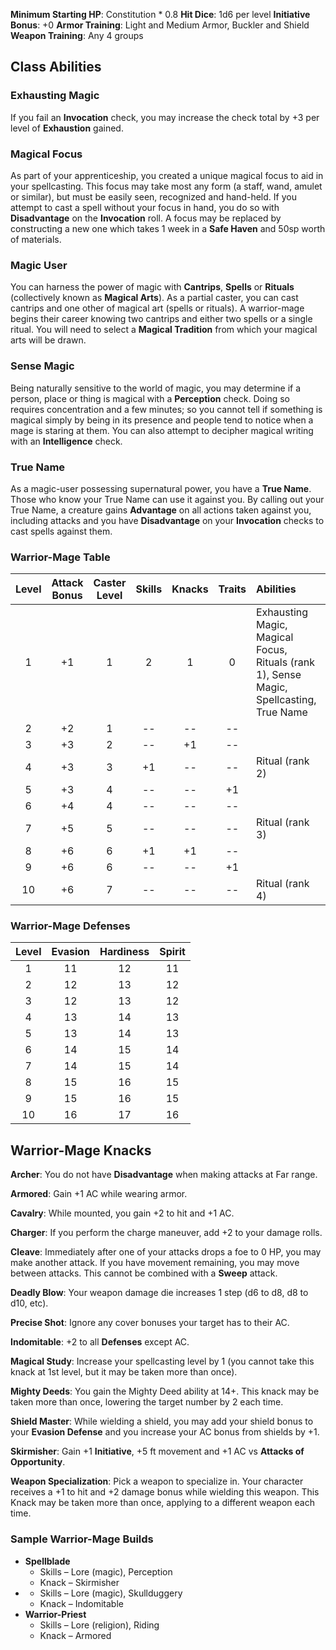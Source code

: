 **Minimum Starting HP**: Constitution * 0.8
**Hit Dice**: 1d6 per level
**Initiative Bonus**: +0
**Armor Training**: Light and Medium Armor, Buckler and Shield
**Weapon Training**: Any 4 groups
## Class Abilities
### Exhausting Magic
If you fail an **Invocation** check, you may increase the check total by +3 per level of **Exhaustion** gained.

### Magical Focus
As part of your apprenticeship, you created a unique magical focus to aid in your spellcasting.  This focus may take most any form (a staff, wand, amulet or similar), but must be easily seen, recognized and hand-held.  If you attempt to cast a spell without your focus in hand, you do so with **Disadvantage** on the **Invocation** roll.  A focus may be replaced by constructing a new one which takes 1 week in a **Safe Haven** and 50sp worth of materials.

### Magic User
You can harness the power of magic with **Cantrips**, **Spells** or **Rituals** (collectively known as **Magical Arts**).  As a partial caster, you can cast cantrips and one other of magical art (spells or rituals).  A warrior-mage begins their career knowing two cantrips and either two spells or a single ritual.  You will need to select a **Magical Tradition** from which your magical arts will be drawn.

### Sense Magic
Being naturally sensitive to the world of magic, you may determine if a person, place or thing is magical with a **Perception** check.  Doing so requires concentration and a few minutes; so you cannot tell if something is magical simply by being in its presence and people tend to notice when a mage is staring at them.  You can also attempt to decipher magical writing with an **Intelligence** check.

### True Name
As a magic-user possessing supernatural power, you have a **True Name**.  Those who know your True Name can use it against you.  By calling out your True Name, a creature gains **Advantage** on all actions taken against you, including attacks and you have **Disadvantage** on your **Invocation** checks to cast spells against them.

### Warrior-Mage Table
| Level | Attack<br/>Bonus | Caster<br/>Level | Skills | Knacks | Traits | Abilities |
|:---:|:---:|:---:|:---:|:---:|:---:|:---|
|  1 | +1 | 1 |  2 |  1 |  0 | Exhausting Magic, Magical Focus, Rituals (rank 1), Sense Magic, Spellcasting, True Name |
|  2 | +2 | 1 | -- | -- | -- |  |
|  3 | +3 | 2 | -- | +1 | -- |  |
|  4 | +3 | 3 | +1 | -- | -- | Ritual (rank 2) |
|  5 | +3 | 4 | -- | -- | +1 |  |
|  6 | +4 | 4 | -- | -- | -- |  |
|  7 | +5 | 5 | -- | -- | -- | Ritual (rank 3) |
|  8 | +6 | 6 | +1 | +1 | -- |  |
|  9 | +6 | 6 | -- | -- | +1 |  |
| 10 | +6 | 7 | -- | -- | -- | Ritual (rank 4) |

### Warrior-Mage Defenses
| Level | Evasion | Hardiness | Spirit |
|:-----:|:-------:|:---------:|:------:|
|   1   |    11   |     12    |   11   |
|   2   |    12   |     13    |   12   |
|   3   |    12   |     13    |   12   |
|   4   |    13   |     14    |   13   |
|   5   |    13   |     14    |   13   |
|   6   |    14   |     15    |   14   |
|   7   |    14   |     15    |   14   |
|   8   |    15   |     16    |   15   |
|   9   |    15   |     16    |   15   |
|  10   |    16   |     17    |   16   |

## Warrior-Mage Knacks

**Archer**: You do not have **Disadvantage** when making attacks at Far range.

**Armored**: Gain +1 AC while wearing armor.

**Cavalry**: While mounted, you gain +2 to hit and +1 AC.

**Charger**: If you perform the charge maneuver, add +2 to your damage rolls.

**Cleave**: Immediately after one of your attacks drops a foe to 0 HP, you may make another attack.  If you have movement remaining, you may move between attacks.  This cannot be combined with a **Sweep** attack.

**Deadly Blow**: Your weapon damage die increases 1 step (d6 to d8, d8 to d10, etc).

**Precise Shot**: Ignore any cover bonuses your target has to their AC.

**Indomitable**: +2 to all **Defenses** except AC.

**Magical Study**: Increase your spellcasting level by 1 (you cannot take this knack at 1st level, but it may be taken more than once).

**Mighty Deeds**: You gain the Mighty Deed ability at 14+.  This knack may be taken more than once, lowering the target number by 2 each time.

**Shield Master**: While wielding a shield, you may add your shield bonus to your **Evasion Defense** and you increase your AC bonus from shields by +1.

**Skirmisher**: Gain +1 **Initiative**, +5 ft movement and +1 AC vs **Attacks of Opportunity**.

**Weapon Specialization**: Pick a weapon to specialize in.  Your character receives a +1 to hit and +2 damage bonus while wielding this weapon.  This Knack may be taken more than once, applying to a different weapon each time.

### Sample Warrior-Mage Builds
- **Spellblade** 
	- Skills – Lore (magic), Perception
	- Knack – Skirmisher
- **<Build Name>** 
	- Skills – Lore (magic), Skullduggery
	- Knack – Indomitable
- **Warrior-Priest** 
	- Skills – Lore (religion), Riding
	- Knack – Armored
